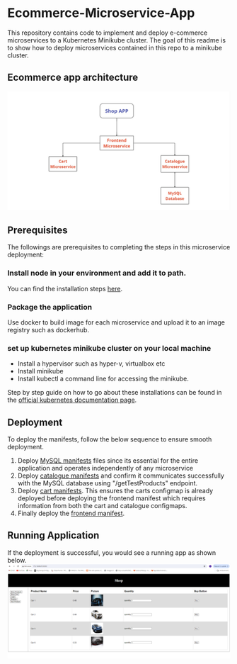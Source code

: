 # Ecommerce-Microservice-App

This repository contains code to implement and deploy e-commerce microservices to a Kubernetes Minikube cluster. The goal of this readme is to show how to deploy microservices contained in this repo to a minikube cluster. 

## Ecommerce app architecture
![shop app architecture](/images/app_architecture.jpg)


## Prerequisites
The followings are prerequisites to completing the steps in this microservice deployment:

### Install node in your environment and add it to path. 
You can find the installation steps [here](https://nodejs.org/en/download/package-manager). 

### Package the application 
Use docker to build image for each microservice and upload it to an image registry such as dockerhub. 

### set up kubernetes minikube cluster on your local machine
- Install a hypervisor such as hyper-v, virtualbox etc
- Install minikube 
- Install kubectl a command line for accessing the minikube. 

Step by step guide on how to go about these installations can be found in the [official kubernetes documentation page](https://kubernetes.io/docs/tasks/tools/). 


## Deployment
To deploy the manifests, follow the below sequence to ensure smooth deployment.

1. Deploy [MySQL manifests](/catalogue/mysql/manifests) files since its essential for the entire application and operates independently of any microservice
2. Deploy [catalogue manifests](/catalogue/catalogue/manifests) and confirm it communicates successfully with the MySQL database using "/getTestProducts" endpoint. 
3. Deploy [cart manifests](/cart/manifests). This ensures the carts configmap is already deployed before deploying the frontend manifest which requires information from both the cart and catalogue configmaps. 
4. Finally deploy the [frontend manifest](/front-end/manifests). 


## Running Application
If the deployment is successful, you would see a running app as shown below. 
![deployed Ecommerce App](/images/running_app.png)